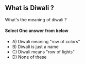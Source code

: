 <!-- Answer = 14d252e168fff2fee652a309cf310308 -->
## What is Diwali ?
What's the meaning of diwali ?

#### Select One answer from below
- A) Diwali meaning "row of colors"
- B) Diwali is just a name
- C) Diwali means "row of lights" 
- D) None of these

